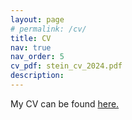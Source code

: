 ```yaml
---
layout: page
# permalink: /cv/
title: CV
nav: true
nav_order: 5
cv_pdf: stein_cv_2024.pdf
description: 
---
```


My CV can be found [here.](leah-u-stein.github.io/assets/pdf/stein_cv_2024.pdf)
